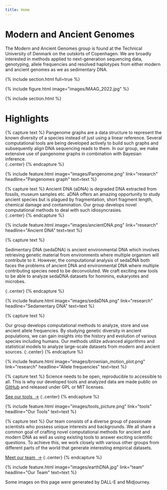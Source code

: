 ```yaml
---
title: Home
---
```


# Modern and Ancient Genomes

The Modern and Ancient Genomes group is found at the Technical University of Denmark on the outskirts of Copenhagen. We are broadly interested in methods applied to next-generation sequencing data, genotyping, allele frequencies and resolved haplotypes from either modern and ancient genomes as we as sedimentary DNA. 


{% include section.html full=true %}

{% include figure.html
  image="images/MAAG_2022.jpg"
%}

{% include section.html %}

# Highlights

{% capture text %}
Pangenome graphs are a data structure to represent the known diversity of a species instead of just using a linear reference. Several computational tools are being developed actively to build such graphs and subsequently align DNA sequencing reads to them. In our group, we make extensive use of pangenome graphs in combination with Bayesian inference.  
{:.center}
{% endcapture %}

{%
  include feature.html
  image="images/Pangenome.png"
  link="research"
  headline="Pangenomes graph"
  text=text
%}

{% capture text %}
Ancient DNA (aDNA) is degraded DNA extracted from fossils, museum samples etc. aDNA offers an amazing opportunity to study ancient species but is plagued by fragmentation, short fragment length, chemical damage and contamination. Our group develops novel computational methods to deal with such idiosyncrasies.  
{:.center}
{% endcapture %}

{%
  include feature.html
  image="images/ancientDNA.png"
  link="research"
  headline="Ancient DNA"
  text=text
%}

{% capture text %}

Sedimentary DNA (sedaDNA) is ancient environmental DNA which involves retrieving genetic material from environments where multiple organism will contribute to it. However, the computational analysis of sedaDNA both faces the problems of ancient DNA and environmental DNA where multiple contributing species need to be deconvoluted. We craft exciting new tools to be able to analyze sedaDNA datasets for hominins, eukaryotes and microbes.  

{:.center}
{% endcapture %}

{%
  include feature.html
  image="images/sedaDNA.png"
  link="research"
  headline="Sedamentary DNA"
  text=text
%}

{% capture text %}

Our group develops computational methods to analyze, store and use ancient allele frequencies. By studying genetic diversity in ancient populations, we can gain insights into the history and evolution of various species including humans. Our methods utilize advanced algorithms and statistical models to analyze large-scale datasets from modern and ancient sources.
{:.center}
{% endcapture %}

{%
  include feature.html
  image="images/brownian_motion_plot.png"
  link="research"
  headline="Allele frequencies"
  text=text
%}


{% capture text %}
Science needs to be open, reproducible to accessible to all. This is why our developed tools and analyzed data are made public on <a href="https://github.com/grenaud/">GitHub</a> and released under GPL or MIT licenses.

[See our tools &nbsp;→](tools)
{:.center}
{% endcapture %}

{%
  include feature.html
  image="images/tools_picture.png"
  link="tools"
  headline="Our Tools"
  text=text
%}

{% capture text %}
Our team consists of a diverse group of passionate scientists who possess unique interests and backgrounds. We all share a common goal of crafting novel computational methods for ancient and modern DNA as well as using existing tools to answer exciting scientific questions. To achieve this, we work closely with various other groups from different parts of the world that generate interesting empirical datasets.

[Meet our team &nbsp;→](team)
{:.center}
{% endcapture %}

{%
  include feature.html
  image="images/earthDNA.jpg"
  link="team"
  headline="Our Team"
  text=text
%}


Some images on this page were generated by DALL-E and Midjourney. 
